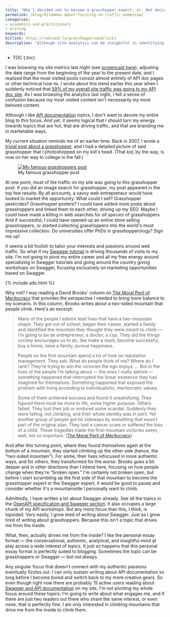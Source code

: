 ```yaml
---
title: "Why I decided not to become a grasshopper expert, or, Not deciding your focus based on where readers are clicking"
permalink: /blog/dilemmas-about-focusing-on-traffic-momentum/
categories:
- academics-and-practitioners
- writing
keywords:
bitlink: https://rebrand.ly/grasshoppersandclicks
description: "Although site analytics can be insightful in identifying popular topics, sometimes your most visited content isn't your most beloved content. It doesn't mean you have to switch your interests to align with your visitors' interests over your own."
---
```


* TOC
{:toc}

I was browsing my site metrics last night (see [screencast here](https://www.screencast.com/t/w7yBGochHiB)), adjusting the date range from the beginning of the year to the present date, and I realized that the most visited posts consist almost entirely of API doc pages or other technical how-to. I wrote about this trend earlier this year when I suddenly noticed that [59% of my overall site traffic was going to my API doc site](/2019/01/14/site-analytics-from-2018-59-percent-traffic-going-to-api-doc-site/). As I was browsing the analytics last night, I felt a sense of confusion because my most visited content isn't necessarily my most beloved content.

Although I like [API documentation](/learnapidoc/) topics, I don't want to devote my entire blog to this focus. And yet, it seems logical that I should turn my energy towards topics that are hot, that are driving traffic, and that are branding me in marketable ways.

My current situation reminds me of an earlier time. Back in 2007, I wrote a [trivial post about a grasshopper](/2007/07/31/grasshoppers-that-look-like-aliens/), and I had a detailed picture of said grasshopper that I photoshopped on my kid's head. (That kid, by the way, is now on her way to college in the fall.)

<figure><a href="https://idratherbewriting.com/2007/07/31/grasshoppers-that-look-like-aliens/"><img src="{{site.media}}/grasshoppers_post.png" alt="My famous grasshoppers post" /></a><figcaption>My famous grasshopper post</figcaption></figure>

At one point, most of the traffic on my site was going to this grasshopper post. If you did an image search for grasshopper, my post appeared in the top few results. By all accounts, a savvy web entrepreneur would have looked to market the opportunity. What could I sell? Grasshopper pesticides? Grasshopper posters? I could have added more posts about grasshoppers and linked them to each other, driving up my SEO. Maybe I could have made a killing in web searches for *all species* of grasshoppers. And if successful, I could have opened up an online store selling grasshoppers, or started collecting grasshoppers into the world's most impressive collection. Do universities offer PhDs in grasshopperology? Sign me up!

It seems a bit foolish to tailor your interests and passions around web traffic. So what if my [Swagger tutorial](/learnapidoc/pubapis_swagger.html) is driving thousands of visits to my site. I'm not going to pivot my entire career and all my free energy around specializing in Swagger tutorials and going around the country giving workshops on Swagger, focusing exclusively on marketing opportunities based on Swagger.

{% include ads.html %}

Why not? I was reading a David Brooks' column on [The Moral Peril of Meritocracy](https://www.nytimes.com/2019/04/06/opinion/sunday/moral-revolution-david-brooks.html) that provides the perspective I needed to bring more balance to my scenario. In this column, Brooks writes about a two-sided mountain that people climb. Here's an excerpt:

> Many of the people I admire lead lives that have a two-mountain shape. They got out of school, began their career, started a family and identified the mountain they thought they were meant to climb &mdash; I’m going to be an entrepreneur, a doctor, a cop. They did the things society encourages us to do, like make a mark, become successful, buy a home, raise a family, pursue happiness.
>
> People on the first mountain spend a lot of time on reputation management. They ask: What do people think of me? Where do I rank? They’re trying to win the victories the ego enjoys.
> ...
> But in the lives of the people I’m talking about &mdash; the ones I really admire &mdash; something happened that interrupted the linear existence they had imagined for themselves. Something happened that exposed the problem with living according to individualistic, meritocratic values.
>
> Some of them achieved success and found it unsatisfying. They figured there must be more to life, some higher purpose. Others failed. They lost their job or endured some scandal. Suddenly they were falling, not climbing, and their whole identity was in peril. Yet another group of people got hit sideways by something that wasn’t part of the original plan. They had a cancer scare or suffered the loss of a child. These tragedies made the first-mountain victories seem, well, not so important. ([The Moral Peril of Meritocracy](https://www.nytimes.com/2019/04/06/opinion/sunday/moral-revolution-david-brooks.html))

And after this turning point, where they found themselves again at the bottom of a mountain, they started climbing up the other side (hence, the "two-sided mountain"). For some, their lives refocused in more authentic ways, and for others, they transformed for the worse. Brooks goes a bit deeper and in other directions than I intend here, focusing on how people change when they're "broken open." I'm certainly not broken open, but before I start scrambling up the first side of that mountain to become the grasshopper expert or the Swagger expert, it would be good to pause and consider whether it's a mountainside I personally want to climb.

Admittedly, I have written a lot about Swagger already. See all the topics in the [OpenAPI specification and Swagger section](/learnapidoc/restapispecifications.html). It also occupies a large chunk of my API workshops. But any more focus than this, I think, is lopsided. Very easily, I grow tired of writing about Swagger. Just as I grow tired of writing about grasshoppers. Because this isn't a topic that drives me from the inside.

What, then, actually drives me from the inside? I like the personal essay format &mdash; the conversational, authentic, analytical, and insightful mind at play across a wide interest of topics. It just so happens that this personal essay format is perfectly suited to blogging. Sometimes the topic can be grasshoppers or Swagger &mdash; but not always.

Any singular focus that doesn't connect with my authentic passions eventually fizzles out. I can only sustain writing about API documentation so long before I become bored and switch back to my more creative gears. So even though right now there are probably 15 active users reading about [Swagger and API documentation](/learnapidoc/pubapis_swagger.html) on my site, I'm not pivoting my whole focus around these topics. I'm going to write about what engages me, and if there are just two readers out there who share the same interest, or even none, that is perfectly fine. I am only interested in climbing mountains that drive me from the inside to climb them.
